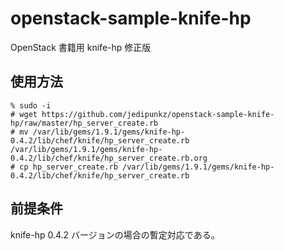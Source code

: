 openstack-sample-knife-hp
=========================

OpenStack 書籍用 knife-hp 修正版

使用方法
----

    % sudo -i
    # wget https://github.com/jedipunkz/openstack-sample-knife-hp/raw/master/hp_server_create.rb
    # mv /var/lib/gems/1.9.1/gems/knife-hp-0.4.2/lib/chef/knife/hp_server_create.rb /var/lib/gems/1.9.1/gems/knife-hp-0.4.2/lib/chef/knife/hp_server_create.rb.org
    # cp hp_server_create.rb /var/lib/gems/1.9.1/gems/knife-hp-0.4.2/lib/chef/knife/hp_server_create.rb

前提条件
----

knife-hp 0.4.2 バージョンの場合の暫定対応である。
